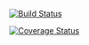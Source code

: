 [![Build Status](https://travis-ci.org/dsondak/cs207testing.svg?branch=master)](https://travis-ci.org/dsondak/cs207testing.svg?branch=master)

[![Coverage Status](https://coveralls.io/repos/github/dsondak/cs207testing/badge.svg?branch=master)](https://coveralls.io/github/dsondak/cs207testing?branch=master)
